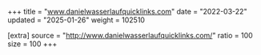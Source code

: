+++
title = "www.danielwasserlaufquicklinks.com"
date = "2022-03-22"
updated = "2025-01-26"
weight = 102510

[extra]
source = "http://www.danielwasserlaufquicklinks.com/"
ratio = 100
size = 100
+++
